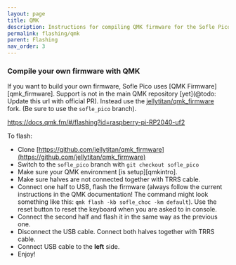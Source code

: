```yaml
---
layout: page
title: QMK
description: Instructions for compiling QMK firmware for the Sofle Pico
permalink: flashing/qmk
parent: Flashing
nav_order: 3
---
```


### Compile your own firmware with QMK
If you want to build your own firmware, Sofle Pico uses [QMK Firmware][qmk_firmware]. Support is not in the main QMK repository [yet](@todo: Update this url with official PR). Instead use the [jellytitan/qmk_firmware](https://github.com/JellyTitan/qmk_firmware/tree/sofle_pico) fork. (Be sure to use the `sofle_pico` branch).

https://docs.qmk.fm/#/flashing?id=raspberry-pi-RP2040-uf2

To flash:
- Clone [https://github.com/jellytitan/qmk_firmware](https://github.com/jellytitan/qmk_firmware)
- Switch to the `sofle_pico` branch with `git checkout sofle_pico`
- Make sure your QMK environment [is setup][qmkintro].
- Make sure halves are not connected together with TRRS cable.
- Connect one half to USB, flash the firmware (always follow the current instructions in the QMK documentation! The command might look something like this: `qmk flash -kb sofle_choc -km default`). Use the reset button to reset the keyboard when you are asked to in console. 
- Connect the second half and flash it in the same way as the previous one.
- Disconnect the USB cable. Connect both halves together with TRRS cable.
- Connect USB cable to the **left** side.
- Enjoy!